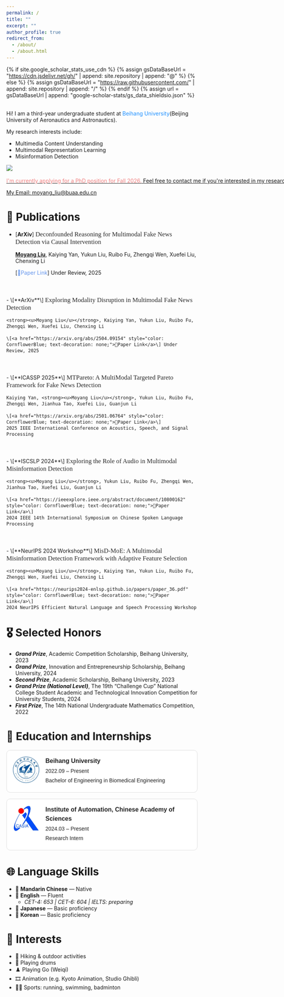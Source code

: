 ```yaml
---
permalink: /
title: ""
excerpt: ""
author_profile: true
redirect_from: 
  - /about/
  - /about.html
---
```


{% if site.google_scholar_stats_use_cdn %}
{% assign gsDataBaseUrl = "https://cdn.jsdelivr.net/gh/" | append: site.repository | append: "@" %}
{% else %}
{% assign gsDataBaseUrl = "https://raw.githubusercontent.com/" | append: site.repository | append: "/" %}
{% endif %}
{% assign url = gsDataBaseUrl | append: "google-scholar-stats/gs_data_shieldsio.json" %}

<span class='anchor' id='about-me'></span>
<br/>
Hi! I am a third-year undergraduate student at <font color=DodgerBlue>Beihang University</font>(Beijing University of Aeronautics and Astronautics).

My research interests include:
+ Multimedia Content Understanding
+ Multimodal Representation Learning
+ Misinformation Detection
  
<a href='https://scholar.google.com/citations?user=_NICS5EAAAAJ'><img src="https://img.shields.io/endpoint?url={{ url | url_encode }}&logo=Google%20Scholar&labelColor=f6f6f6&color=9cf&style=flat&label=Google Scholar Citations">

<nobr><font color=LightCoral>I'm currently applying for a PhD position for Fall 2026.</font> Feel free to contact me if you're interested in my research or just want to chat!</nobr>

My Email: <moyang_liu@buaa.edu.cn>

# 📝 Publications 

- \[**ArXiv**\]
  <span style="font-size: 1.2em; font-family: 'Palatino', 'Georgia', serif; color: #2a2a2a;">
    Deconfounded Reasoning for Multimodal Fake News Detection via Causal Intervention
  </span>

    <strong><u>Moyang Liu</u></strong>, Kaiying Yan, Yukun Liu, Ruibo Fu, Zhengqi Wen, Xuefei Liu, Chenxing Li
  
    \[<a href="https://arxiv.org/abs/2504.09163" style="color: CornflowerBlue; text-decoration: none;">🔗Paper Link</a>\] Under Review, 2025
<br/>
<div style="margin-top: 23px;"></div>
- \[**ArXiv**\]
  <span style="font-size: 1.2em; font-family: 'Palatino', 'Georgia', serif; color: #2a2a2a;">
    Exploring Modality Disruption in Multimodal Fake News Detection
  </span>

    <strong><u>Moyang Liu</u></strong>, Kaiying Yan, Yukun Liu, Ruibo Fu, Zhengqi Wen, Xuefei Liu, Chenxing Li
  
    \[<a href="https://arxiv.org/abs/2504.09154" style="color: CornflowerBlue; text-decoration: none;">🔗Paper Link</a>\] Under Review, 2025
<br/>
<div style="margin-top: 23px;"></div>
- \[**ICASSP 2025**\]
  <span style="font-size: 1.2em; font-family: 'Palatino', 'Georgia', serif; color: #2a2a2a;">
    MTPareto: A MultiModal Targeted Pareto Framework for Fake News Detection
  </span>

    Kaiying Yan, <strong><u>Moyang Liu</u></strong>, Yukun Liu, Ruibo Fu, Zhengqi Wen, Jianhua Tao, Xuefei Liu, Guanjun Li
  
    \[<a href="https://arxiv.org/abs/2501.06764" style="color: CornflowerBlue; text-decoration: none;">🔗Paper Link</a>\]
    2025 IEEE International Conference on Acoustics, Speech, and Signal Processing
<br/>
<div style="margin-top: 23px;"></div>
- \[**ISCSLP 2024**\]
  <span style="font-size: 1.2em; font-family: 'Palatino', 'Georgia', serif; color: #2a2a2a;">
    Exploring the Role of Audio in Multimodal Misinformation Detection
  </span>

    <strong><u>Moyang Liu</u></strong>, Yukun Liu, Ruibo Fu, Zhengqi Wen, Jianhua Tao, Xuefei Liu, Guanjun Li
  
    \[<a href="https://ieeexplore.ieee.org/abstract/document/10800162" style="color: CornflowerBlue; text-decoration: none;">🔗Paper Link</a>\]
    2024 IEEE 14th International Symposium on Chinese Spoken Language Processing
<br/>
<div style="margin-top: 23px;"></div>
- \[**NeurIPS 2024 Workshop**\]
  <span style="font-size: 1.2em; font-family: 'Palatino', 'Georgia', serif; color: #2a2a2a;">
    MisD-MoE: A Multimodal Misinformation Detection Framework with Adaptive Feature Selection
  </span>

    <strong><u>Moyang Liu</u></strong>, Kaiying Yan, Yukun Liu, Ruibo Fu, Zhengqi Wen, Xuefei Liu, Chenxing Li
  
    \[<a href="https://neurips2024-enlsp.github.io/papers/paper_36.pdf" style="color: CornflowerBlue; text-decoration: none;">🔗Paper Link</a>\]
    2024 NeurIPS Efficient Natural Language and Speech Processing Workshop


# 🎖 Selected Honors 

- <span style="color: #111111; font-weight: bold; font-style: italic;">Grand Prize</span>, Academic Competition Scholarship, Beihang University, 2023
- <span style="color: #111111; font-weight: bold; font-style: italic;">Grand Prize</span>, Innovation and Entrepreneurship Scholarship, Beihang University, 2024
- <span style="color: #111111; font-weight: bold; font-style: italic;">Second Prize</span>, Academic Scholarship, Beihang University, 2023
- <span style="color: #111111; font-weight: bold; font-style: italic;">Grand Prize (National Level)</span>, The 19th “Challenge Cup” National College Student Academic and Technological Innovation Competition for University Students, 2024
- <span style="color: #111111; font-weight: bold; font-style: italic;">First Prize</span>, The 14th National Undergraduate Mathematics Competition, 2022


# 📖 Education and Internships
<style>
  .edu-card {
    display: flex;
    align-items: flex-start;
    border: 1px solid #ddd;
    border-radius: 10px;
    padding: 16px;
    margin: 16px 0;
    background-color: #fff;
    font-family: sans-serif;
    color: #222;
  }

  .edu-logo {
    width: 70px;
    height: 70px;
    margin-right: 16px;
    flex-shrink: 0;
    border-radius: 8px;
  }

  .edu-content {
    font-size: 14px;
    line-height: 1.5;
  }

  .edu-content h3 {
    margin: 0;
    font-size: 16px;
  }

  .edu-content p {
    margin: 4px 0;
  }
</style>

<div class="edu-card">
  <img class="edu-logo" src="/images/beihanglogo.jpg" alt="University Logo">
  <div class="edu-content">
    <h3>Beihang University</h3>
    <p>2022.09 – Present</p>
    <p>Bachelor of Engineering in Biomedical Engineering</p>
  </div>
</div>

<div class="edu-card">
  <img class="edu-logo" src="/images/casialogo.jpg" alt="CASIA Logo">
  <div class="edu-content">
    <h3>Institute of Automation, Chinese Academy of Sciences</h3>
    <p>2024.03 – Present</p>
    <p>Research Intern</p>
  </div>
</div>

# 🌐 Language Skills

- 📘 **Mandarin Chinese** — Native
- 📗 **English** — Fluent
  - *CET-4: 653 &#124; CET-6: 604 &#124; IELTS: preparing*
- 📙 **Japanese** — Basic proficiency
- 📕 **Korean** — Basic proficiency

# 🎨 Interests

- 🧗 Hiking &amp; outdoor activities  
- 🥁 Playing drums  
- ♟️ Playing Go (Weiqi)  
- 🎞️ Animation (e.g. Kyoto Animation, Studio Ghibli)  
- 🏃‍♂️ Sports: running, swimming, badminton
<br/>
<br/>
<br/>
<br/>
<br/>
<br/>
<br/>
<br/>
